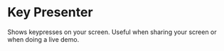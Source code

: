 # Key Presenter

Shows keypresses on your screen. Useful when sharing your screen or when doing a live demo.